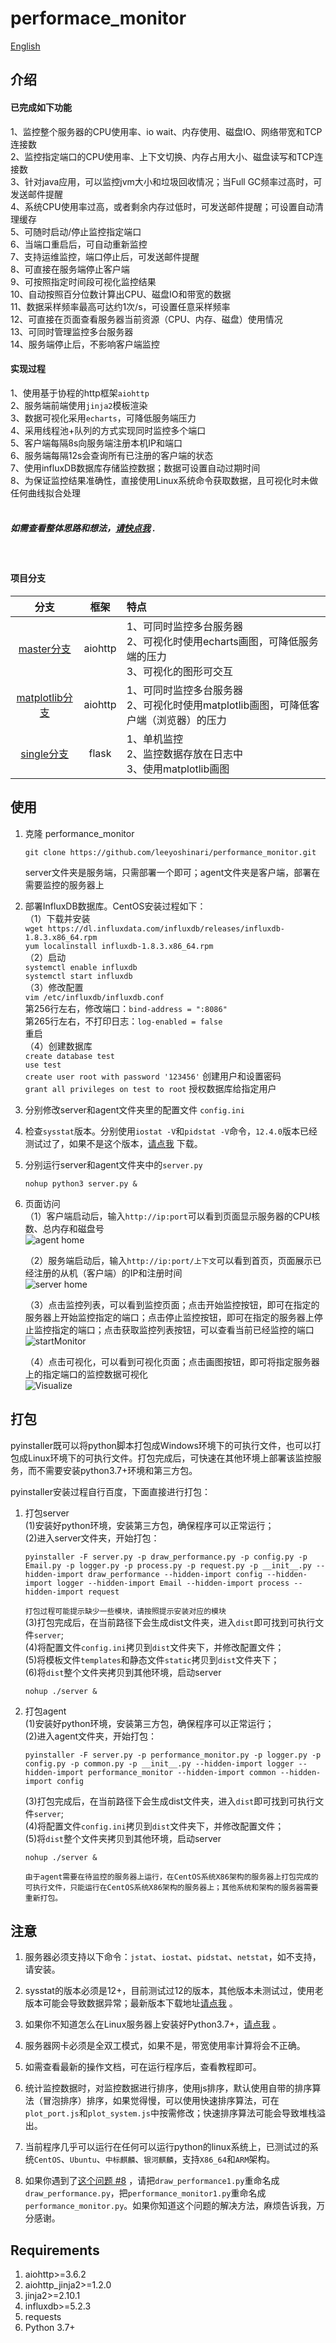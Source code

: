 # performace_monitor
[English](https://github.com/leeyoshinari/performance_monitor/blob/master/README.md)
## 介绍
#### 已完成如下功能<br>
1、监控整个服务器的CPU使用率、io wait、内存使用、磁盘IO、网络带宽和TCP连接数<br>
2、监控指定端口的CPU使用率、上下文切换、内存占用大小、磁盘读写和TCP连接数<br>
3、针对java应用，可以监控jvm大小和垃圾回收情况；当Full GC频率过高时，可发送邮件提醒<br>
4、系统CPU使用率过高，或者剩余内存过低时，可发送邮件提醒；可设置自动清理缓存<br>
5、可随时启动/停止监控指定端口<br>
6、当端口重启后，可自动重新监控<br>
7、支持运维监控，端口停止后，可发送邮件提醒<br>
8、可直接在服务端停止客户端<br>
9、可按照指定时间段可视化监控结果<br>
10、自动按照百分位数计算出CPU、磁盘IO和带宽的数据<br>
11、数据采样频率最高可达约1次/s，可设置任意采样频率<br>
12、可直接在页面查看服务器当前资源（CPU、内存、磁盘）使用情况<br>
13、可同时管理监控多台服务器<br>
14、服务端停止后，不影响客户端监控<br>

#### 实现过程
1、使用基于协程的http框架`aiohttp`<br>
2、服务端前端使用`jinja2`模板渲染<br>
3、数据可视化采用`echarts`，可降低服务端压力<br>
4、采用线程池+队列的方式实现同时监控多个端口<br>
5、客户端每隔8s向服务端注册本机IP和端口<br>
6、服务端每隔12s会查询所有已注册的客户端的状态<br>
7、使用influxDB数据库存储监控数据；数据可设置自动过期时间<br>
8、为保证监控结果准确性，直接使用Linux系统命令获取数据，且可视化时未做任何曲线拟合处理<br>
<br>
##### 如需查看整体思路和想法，[请快点我](https://mp.weixin.qq.com/s?__biz=Mzg5OTA3NDk2MQ==&mid=2247483810&idx=1&sn=d352577de1676c9c4997cbe305f243ca&chksm=c0599f5cf72e164a23c67e8782270f06561a659c2dd40c820e9b07d1d83e35d3fe7ca796e952&token=59716230&lang=zh_CN#rd) .
<br>

#### 项目分支
| 分支 | 框架 | 特点 |
| :----: | :----:| :---- |
| [master分支](https://github.com/leeyoshinari/performance_monitor) | aiohttp | 1、可同时监控多台服务器<br> 2、可视化时使用echarts画图，可降低服务端的压力<br> 3、可视化的图形可交互 |
| [matplotlib分支](https://github.com/leeyoshinari/performance_monitor/tree/matplotlib) | aiohttp | 1、可同时监控多台服务器<br> 2、可视化时使用matplotlib画图，可降低客户端（浏览器）的压力 |
| [single分支](https://github.com/leeyoshinari/performance_monitor/tree/single) | flask | 1、单机监控<br> 2、监控数据存放在日志中<br> 3、使用matplotlib画图 |

## 使用
1. 克隆 performance_monitor
   ```shell
   git clone https://github.com/leeyoshinari/performance_monitor.git
   ```
   server文件夹是服务端，只需部署一个即可；agent文件夹是客户端，部署在需要监控的服务器上<br>

2. 部署InfluxDB数据库。CentOS安装过程如下：<br>
    （1）下载并安装<br>
        `wget https://dl.influxdata.com/influxdb/releases/influxdb-1.8.3.x86_64.rpm` <br>
        `yum localinstall influxdb-1.8.3.x86_64.rpm` <br>
    （2）启动<br>
        `systemctl enable influxdb` <br>
        `systemctl start influxdb` <br>
    （3）修改配置<br>
         `vim /etc/influxdb/influxdb.conf` <br>
         第256行左右，修改端口：`bind-address = ":8086"` <br>
         第265行左右，不打印日志：`log-enabled = false` <br>
         重启 <br>
    （4）创建数据库<br>
        `create database test` <br>
        `use test` <br>
        `create user root with password '123456'` 创建用户和设置密码 <br>
        `grant all privileges on test to root` 授权数据库给指定用户 <br>

3. 分别修改server和agent文件夹里的配置文件 `config.ini`

4. 检查`sysstat`版本。分别使用`iostat -V`和`pidstat -V`命令，`12.4.0`版本已经测试过了，如果不是这个版本，[请点我](http://sebastien.godard.pagesperso-orange.fr/download.html) 下载。

5. 分别运行server和agent文件夹中的`server.py`
   ```shell
   nohup python3 server.py &
   ```

5. 页面访问<br>
   （1）客户端启动后，输入`http://ip:port`可以看到页面显示服务器的CPU核数、总内存和磁盘号<br>
   ![agent home](https://github.com/leeyoshinari/performance_monitor/blob/master/server/static/agent.jpg)
   
   （2）服务端启动后，输入`http://ip:port/上下文`可以看到首页，页面展示已经注册的从机（客户端）的IP和注册时间<br>
   ![server home](https://github.com/leeyoshinari/performance_monitor/blob/master/server/static/home.jpg)
   
   （3）点击监控列表，可以看到监控页面；点击开始监控按钮，即可在指定的服务器上开始监控指定的端口；点击停止监控按钮，即可在指定的服务器上停止监控指定的端口；点击获取监控列表按钮，可以查看当前已经监控的端口<br>
   ![startMonitor](https://github.com/leeyoshinari/performance_monitor/blob/master/server/static/monitor.jpg)
   
   （4）点击可视化，可以看到可视化页面；点击画图按钮，即可将指定服务器上的指定端口的监控数据可视化<br>
   ![Visualize](https://github.com/leeyoshinari/performance_monitor/blob/master/server/static/visual.jpg)
   
## 打包
pyinstaller既可以将python脚本打包成Windows环境下的可执行文件，也可以打包成Linux环境下的可执行文件。打包完成后，可快速在其他环境上部署该监控服务，而不需要安装python3.7+环境和第三方包。<br>

pyinstaller安装过程自行百度，下面直接进行打包：<br>

1. 打包server<br>
    (1)安装好python环境，安装第三方包，确保程序可以正常运行；<br>
    (2)进入server文件夹，开始打包：<br>
    ```shell
    pyinstaller -F server.py -p draw_performance.py -p config.py -p Email.py -p logger.py -p process.py -p request.py -p __init__.py --hidden-import draw_performance --hidden-import config --hidden-import logger --hidden-import Email --hidden-import process --hidden-import request
    ```
    `打包过程可能提示缺少一些模块，请按照提示安装对应的模块`<br>
    (3)打包完成后，在当前路径下会生成dist文件夹，进入`dist`即可找到可执行文件`server`;<br>
    (4)将配置文件`config.ini`拷贝到`dist`文件夹下，并修改配置文件；<br>
    (5)将模板文件`templates`和静态文件`static`拷贝到`dist`文件夹下；<br>
    (6)将`dist`整个文件夹拷贝到其他环境，启动server
    ```shell
    nohup ./server &
    ```

2. 打包agent<br>
    (1)安装好python环境，安装第三方包，确保程序可以正常运行；<br>
    (2)进入agent文件夹，开始打包：<br>
    ```shell
    pyinstaller -F server.py -p performance_monitor.py -p logger.py -p config.py -p common.py -p __init__.py --hidden-import logger --hidden-import performance_monitor --hidden-import common --hidden-import config
    ```
    (3)打包完成后，在当前路径下会生成dist文件夹，进入`dist`即可找到可执行文件`server`;<br>
    (4)将配置文件`config.ini`拷贝到`dist`文件夹下，并修改配置文件；<br>
    (5)将`dist`整个文件夹拷贝到其他环境，启动server
    ```shell
    nohup ./server &
    ```
   `由于agent需要在待监控的服务器上运行，在CentOS系统X86架构的服务器上打包完成的可执行文件，只能运行在CentOS系统X86架构的服务器上；其他系统和架构的服务器需要重新打包。`<br>

## 注意
1. 服务器必须支持以下命令：`jstat`、`iostat`、`pidstat`、`netstat`，如不支持，请安装。

2. sysstat的版本必须是12+，目前测试过12的版本，其他版本未测试过，使用老版本可能会导致数据异常；最新版本下载地址[请点我](http://sebastien.godard.pagesperso-orange.fr/download.html) 。

3. 如果你不知道怎么在Linux服务器上安装好Python3.7+，[请点我](https://github.com/leeyoshinari/performance_monitor/wiki/Python-3.7.x-%E5%AE%89%E8%A3%85) 。

4. 服务器网卡必须是全双工模式，如果不是，带宽使用率计算将会不正确。

5. 如需查看最新的操作文档，可在运行程序后，查看教程即可。

6. 统计监控数据时，对监控数据进行排序，使用js排序，默认使用自带的排序算法（冒泡排序）排序，如果觉得慢，可以使用快速排序算法，可在`plot_port.js`和`plot_system.js`中按需修改；快速排序算法可能会导致堆栈溢出。

7. 当前程序几乎可以运行在任何可以运行python的linux系统上，已测试过的系统`CentOS`、`Ubuntu`、`中标麒麟`、`银河麒麟`，支持`X86_64`和`ARM`架构。

8. 如果你遇到了[这个问题 #8](https://github.com/leeyoshinari/performance_monitor/issues/8) ，请把`draw_performance1.py`重命名成`draw_performance.py`，把`performance_monitor1.py`重命名成`performance_monitor.py`。如果你知道这个问题的解决方法，麻烦告诉我，万分感谢。

## Requirements
1. aiohttp>=3.6.2
2. aiohttp_jinja2>=1.2.0
3. jinja2>=2.10.1
4. influxdb>=5.2.3
5. requests
6. Python 3.7+
